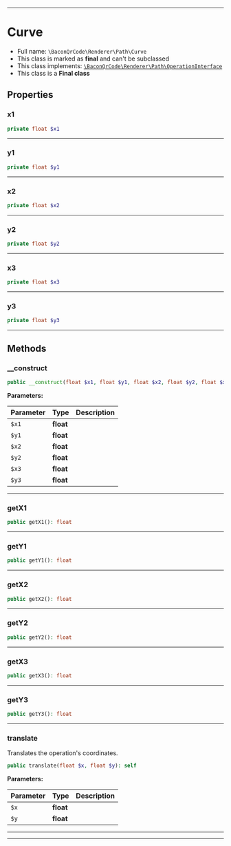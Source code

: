 ***

# Curve

* Full name: `\BaconQrCode\Renderer\Path\Curve`
* This class is marked as **final** and can't be subclassed
* This class implements:
  [`\BaconQrCode\Renderer\Path\OperationInterface`](./OperationInterface.md)
* This class is a **Final class**

## Properties

### x1

```php
private float $x1
```

***

### y1

```php
private float $y1
```

***

### x2

```php
private float $x2
```

***

### y2

```php
private float $y2
```

***

### x3

```php
private float $x3
```

***

### y3

```php
private float $y3
```

***

## Methods

### __construct

```php
public __construct(float $x1, float $y1, float $x2, float $y2, float $x3, float $y3): mixed
```

**Parameters:**

| Parameter | Type | Description |
|-----------|------|-------------|
| `$x1` | **float** |  |
| `$y1` | **float** |  |
| `$x2` | **float** |  |
| `$y2` | **float** |  |
| `$x3` | **float** |  |
| `$y3` | **float** |  |

***

### getX1

```php
public getX1(): float
```

***

### getY1

```php
public getY1(): float
```

***

### getX2

```php
public getX2(): float
```

***

### getY2

```php
public getY2(): float
```

***

### getX3

```php
public getX3(): float
```

***

### getY3

```php
public getY3(): float
```

***

### translate

Translates the operation's coordinates.

```php
public translate(float $x, float $y): self
```

**Parameters:**

| Parameter | Type | Description |
|-----------|------|-------------|
| `$x` | **float** |  |
| `$y` | **float** |  |

***


***

